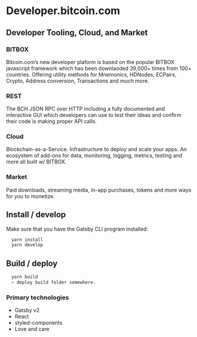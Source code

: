 # Developer.bitcoin.com

## Developer Tooling, Cloud, and Market

### BITBOX

Bitcoin.com’s new developer plaform is based on the popular BITBOX javascript framework which has been downlaoded 39,000+ times from 100+ countries. Offering utility methods for Mnemonics, HDNodes, ECPairs, Crypto, Address conversion, Transactions and much more.

### REST

The BCH JSON RPC over HTTP including a fully documented and interactive GUI which developers can use to test their ideas and confirm their code is making proper API calls.

### Cloud

Blockchain-as-a-Service. Infrastructure to deploy and scale your apps. An ecosystem of add-ons for data, monitoring, logging, metrics, testing and more all built w/ BITBOX.

### Market

Paid downloads, streaming media, in-app purchases, tokens and more ways for you to monetize.

## Install / develop

Make sure that you have the Gatsby CLI program installed:

```sh
  yarn install
  yarn develop
```

## Build / deploy

```sh
  yarn build
  > deploy build folder somewhere.
```

### Primary technologies

* Gatsby v2
* React
* styled-components
* Love and care